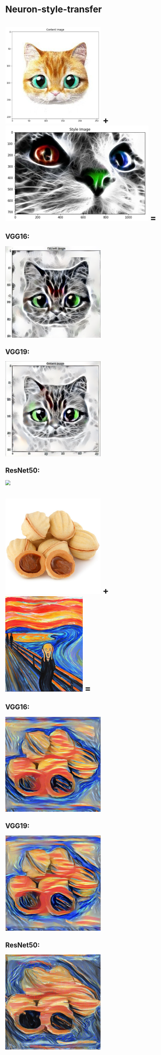 # Neuron-style-transfer

<img src="style and content images/content1.jpg" width="300"/>  +  <img src="style and content images/style1.jpg" alt="total loss" height="300"/> =
<br/>
=
## VGG16:<br/> ##
<img src="output images/VGG16_1.png"  width="300"/>
<br/>

## VGG19:<br/>
<img src="output images/VGG19_1.png"  width="300"/>
<br/>

## ResNet50:<br/>
<img src="output images/ResNet50_1.png"  width="300"/>
<br/>

<img src="style and content images/content2.jpeg" width="300"/>  +  <img src="style and content images/style2.jpeg" alt="total loss" height="300"/> =
<br/>
=
## VGG16:<br/> ##
<img src="output images/VGG16_2.png"  width="300"/>
<br/>

## VGG19:<br/>
<img src="output images/VGG19_2.png"  width="300"/>
<br/>

## ResNet50:<br/>
<img src="output images/ResNet50_2.png"  width="300"/>
<br/>



